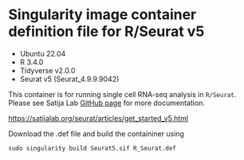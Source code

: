 # Singularity image container definition file for R/Seurat v5

* Ubuntu 22.04
* R 3.4.0
* Tidyverse v2.0.0
* Seurat v5 (Seurat_4.9.9.9042)

This container is for running single cell RNA-seq analysis in `R/Seurat`. Please see Satija Lab [GitHub page](https://github.com/satijalab/seurat) for more documentation.

https://satijalab.org/seurat/articles/get_started_v5.html

Download the .def file and build the containiner using

`sudo singularity build Seurat5.sif R_Seurat.def`
